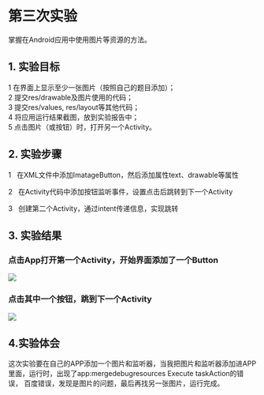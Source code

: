# 第三次实验 
掌握在Android应用中使用图片等资源的方法。
## 1. 实验目标
1    在界面上显示至少一张图片（按照自己的题目添加）；  
2    提交res/drawable及图片使用的代码；  
3    提交res/values, res/layout等其他代码；  
4    将应用运行结果截图，放到实验报告中；  
5    点击图片（或按钮）时，打开另一个Activity。  
## 2. 实验步骤

1   在XML文件中添加ImatageButton，然后添加属性text、drawable等属性

2   在Activity代码中添加按钮监听事件，设置点击后跳转到下一个Activity

3   创建第二个Activity，通过intent传递信息，实现跳转

## 3. 实验结果
### 点击App打开第一个Activity，开始界面添加了一个Button
![](https://github.com/LyL111/android-labs-2018/blob/master/soft1614080902235/1.png)
### 点击其中一个按钮，跳到下一个Activity
![](https://github.com/LyL111/android-labs-2018/blob/master/soft1614080902235/2.png)
## 4.实验体会
 这次实验要在自己的APP添加一个图片和监听器，当我把图片和监听器添加进APP里面，运行时，出现了app:mergedebugresources Execute taskAction的错误，
 百度错误，发现是图片的问题，最后再找另一张图片，运行完成。

